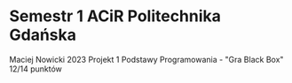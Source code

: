 # Semestr 1 ACiR Politechnika Gdańska

Maciej Nowicki 2023
Projekt 1 Podstawy Programowania - "Gra Black Box"
12/14 punktów
